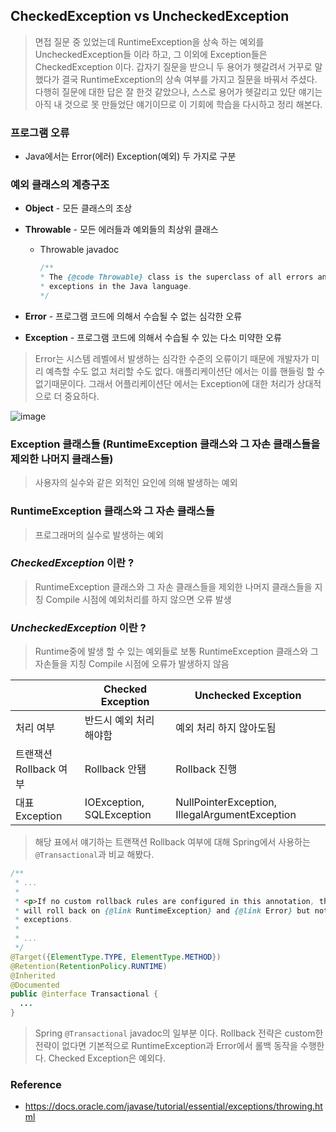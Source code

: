 ## CheckedException vs UncheckedException

> 면접 질문 중 있었는데 RuntimeException을 상속 하는 예외를 UncheckedException들 이라 하고, 그 이외에 Exception들은 CheckedException 이다.
> 갑자기 질문을 받으니 두 용어가 헷갈려서 거꾸로 말했다가 결국 RuntimeException의 상속 여부를 가지고 질문을 바꿔서 주셨다.
> 다행히 질문에 대한 답은 잘 한것 같았으나, 스스로 용어가 헷갈리고 있단 얘기는 아직 내 것으로 못 만들었단 얘기이므로 이 기회에 학습을 다시하고 정리 해본다.

### 프로그램 오류

- Java에서는 Error(에러) Exception(예외) 두 가지로 구분

### 예외 클래스의 계층구조

- **Object** - 모든 클래스의 조상
- **Throwable** - 모든 에러들과 예외들의 최상위 클래스

  - Throwable javadoc

    ```Java
    /**
    * The {@code Throwable} class is the superclass of all errors and
    * exceptions in the Java language.
    */
    ```

- **Error** - 프로그램 코드에 의해서 수습될 수 없는 심각한 오류
- **Exception** - 프로그램 코드에 의해서 수습될 수 있는 다소 미약한 오류

> Error는 시스템 레벨에서 발생하는 심각한 수준의 오류이기 때문에 개발자가 미리 예측할 수도 없고 처리할 수도 없다. 애플리케이션단 에서는 이를 핸들링 할 수 없기때문이다.
> 그래서 어플리케이션단 에서는 Exception에 대한 처리가 상대적으로 더 중요하다.

![image](https://user-images.githubusercontent.com/53131108/199008200-58bab250-c3bc-49e0-9581-26d62c6d873c.png)

### Exception 클래스들 (RuntimeException 클래스와 그 자손 클래스들을 제외한 나머지 클래스들)

> 사용자의 실수와 같은 외적인 요인에 의해 발생하는 예외

### RuntimeException 클래스와 그 자손 클래스들

> 프로그래머의 실수로 발생하는 예외

### **_CheckedException_** 이란 ?

> RuntimeException 클래스와 그 자손 클래스들을 제외한 나머지 클래스들을 지칭
> Compile 시점에 예외처리를 하지 않으면 오류 발생

### **_UncheckedException_** 이란 ?

> Runtime중에 발생 할 수 있는 예외들로 보통 RuntimeException 클래스와 그 자손들을 지칭
> Compile 시점에 오류가 발생하지 않음

|                        | Checked Exception         | Unchecked Exception                            |
| ---------------------- | ------------------------- | ---------------------------------------------- |
| 처리 여부              | 반드시 예외 처리 해야함   | 예외 처리 하지 않아도됨                        |
| 트랜잭션 Rollback 여부 | Rollback 안됌             | Rollback 진행                                  |
| 대표 Exception         | IOException, SQLException | NullPointerException, IllegalArgumentException |

> 해당 표에서 얘기하는 트랜잭션 Rollback 여부에 대해 Spring에서 사용하는 `@Transactional`과 비교 해봤다.

```java
/**
 * ...
 *
 * <p>If no custom rollback rules are configured in this annotation, the transaction
 * will roll back on {@link RuntimeException} and {@link Error} but not on checked
 * exceptions.
 *
 * ...
 */
@Target({ElementType.TYPE, ElementType.METHOD})
@Retention(RetentionPolicy.RUNTIME)
@Inherited
@Documented
public @interface Transactional {
  ...
}
```

> Spring `@Transactional` javadoc의 일부분 이다.
> Rollback 전략은 custom한 전략이 없다면 기본적으로 RuntimeException과 Error에서 롤백 동작을 수행한다. Checked Exception은 예외다.

### Reference

- https://docs.oracle.com/javase/tutorial/essential/exceptions/throwing.html
